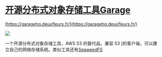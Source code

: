 # [开源分布式对象存储工具Garage](https://github.com/jaaleng/jaaleng.github.io/issues/96)

[https://garagehq.deuxfleurs.fr/](https://garagehq.deuxfleurs.fr/)

![](https://pic.superbed.cc/item/6724df3dfa9f77b4dc1d23f9.png)

一个开源分布式对象存储工具，AWS S3 的替代品，兼容 S3 [的客户端，可以建立自己的网络存储系统。类似工具还有[SeaweedFS](https://github.com/seaweedfs/seaweedfs)
